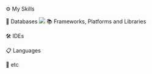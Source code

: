 ⚙ My Skills

💾 Databases
<img src="https://img.shields.io/badge/SPRING-6DB33F?style=flat-square&logo=Spring&logoColor=#FFFFFF"/>
📚 Frameworks, Platforms and Libraries
   
🛠 IDEs
  
📋 Languages
     
🎈 etc
